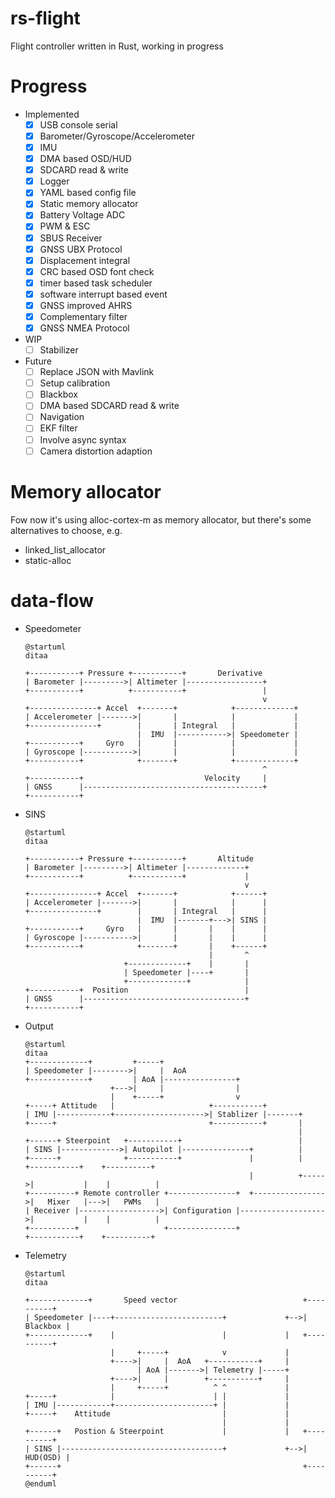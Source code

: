 rs-flight
=========

Flight controller written in Rust, working in progress

Progress
========

* Implemented
  - [x] USB console serial
  - [x] Barometer/Gyroscope/Accelerometer
  - [x] IMU
  - [x] DMA based OSD/HUD
  - [x] SDCARD read & write
  - [x] Logger
  - [x] YAML based config file
  - [x] Static memory allocator
  - [x] Battery Voltage ADC
  - [x] PWM & ESC
  - [x] SBUS Receiver
  - [x] GNSS UBX Protocol
  - [x] Displacement integral
  - [x] CRC based OSD font check
  - [x] timer based task scheduler
  - [x] software interrupt based event
  - [x] GNSS improved AHRS
  - [x] Complementary filter
  - [x] GNSS NMEA Protocol
* WIP
  - [ ] Stabilizer
* Future
  - [ ] Replace JSON with Mavlink
  - [ ] Setup calibration
  - [ ] Blackbox
  - [ ] DMA based SDCARD read & write
  - [ ] Navigation
  - [ ] EKF filter
  - [ ] Involve async syntax
  - [ ] Camera distortion adaption

Memory allocator
================

Fow now it's using alloc-cortex-m as memory allocator,
but there's some alternatives to choose, e.g.

* linked_list_allocator
* static-alloc

data-flow
=========

* Speedometer

  ```plantuml
  @startuml
  ditaa

  +-----------+ Pressure +-----------+       Derivative
  | Barometer |--------->| Altimeter |-----------------+
  +-----------+          +-----------+                 |
                                                       v
  +---------------+ Accel  +-------+            +-------------+
  | Accelerometer |------->|       |            |             |
  +---------------+        |       | Integral   |             |
                           |  IMU  |----------->| Speedometer |
  +-----------+     Gyro   |       |            |             |
  | Gyroscope |----------->|       |            |             |
  +-----------+            +-------+            +-------------+
                                                       ^
  +-----------+                           Velocity     |
  | GNSS      |----------------------------------------+
  +-----------+
  ```
  
* SINS

  ```plantuml
  @startuml
  ditaa

  +-----------+ Pressure +-----------+       Altitude
  | Barometer |--------->| Altimeter |-------------+
  +-----------+          +-----------+             |
                                                   v
  +---------------+ Accel  +-------+            +------+
  | Accelerometer |------->|       |            |      |
  +---------------+        |       | Integral   |      |
                           |  IMU  |-------+--->| SINS |
  +-----------+     Gyro   |       |       |    |      |
  | Gyroscope |----------->|       |       |    |      |
  +-----------+            +-------+       |    +------+
                                           |       ^
                        +-------------+    |       |
                        | Speedometer |----+       |
                        +-------------+            |
  +-----------+  Position                          |
  | GNSS      |------------------------------------+
  +-----------+
  ```
  
* Output

  ```plantuml
  @startuml
  ditaa
  +-------------+         +-----+
  | Speedometer |-------->|     |  AoA
  +-------------+         | AoA |----------------+
                     +--->|     |                |
                     |    +-----+                v
  +-----+ Attitude   |                     +-----------+
  | IMU |------------+-------------------->| Stablizer |-------+
  +-----+                                  +-----------+       |
                                                               |
  +------+ Steerpoint   +-----------+                          |
  | SINS |------------->| Autopilot |---------------+          |
  +------+              +-----------+               |          |      +-----------+    +----------+
                                                    |          +----->|           |    |          |
  +----------+ Remote controller +---------------+  +---------------->|   Mixer   |--->|   PWMs   |
  | Receiver |------------------>| Configuration |------------------->|           |    |          |
  +----------+                   +---------------+                    +-----------+    +----------+
  ```

* Telemetry

  ```plantuml
  @startuml
  ditaa
  
  +-------------+       Speed vector                            +----------+
  | Speedometer |----+------------------------+             +-->| Blackbox |
  +-------------+    |                        |             |   +----------+
                     |     +-----+            v             | 
                     +---->|     |  AoA   +-----------+     |
                           | AoA |------->| Telemetry |-----+
                     +---->|     |        +-----------+     |
                     |     +-----+          ^ ^             |
  +-----+            |                      | |             |
  | IMU |------------+----------------------+ |             | 
  +-----+    Attitude                         |             | 
                                              |             | 
  +------+   Postion & Steerpoint             |             |   +----------+
  | SINS |------------------------------------+             +-->| HUD(OSD) |
  +------+                                                      +----------+
  @enduml
  ```
